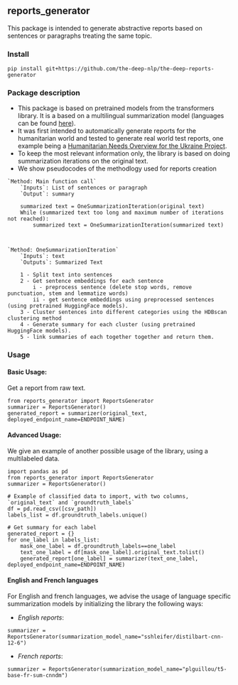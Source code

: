 ## reports_generator
This package is intended to generate abstractive reports based on sentences or paragraphs treating the same topic.

### Install

```posh
pip install git+https://github.com/the-deep-nlp/the-deep-reports-generator
```

### Package description
- This package is based on pretrained models from the transformers library. 
It is a based on a multilingual summarization model (languages can be found [here](https://huggingface.co/csebuetnlp/mT5_multilingual_XLSum)). 
- It was first intended to automatically generate reports for the humanitarian world and tested to generate real world test reports, one example being a
[Humanitarian Needs Overview for the Ukraine Project](https://drive.google.com/file/d/1TZzRyRdNYxF0etbfmqd1BtqL4V3uT6Ob/view?usp=sharing).
- To keep the most relevant information only, the library is based on doing summarization iterations on the original text. 
- We show pseudocodes of the methodlogy used for reports creation
```
`Method: Main function call`
    `Inputs`: List of sentences or paragraph
    `Output`: summary
    
    summarized text = OneSummarizationIteration(original text)
    While (summarized text too long and maximum number of iterations not reached):
        summarized text = OneSummarizationIteration(summarized text)
        
        
        
`Method: OneSummarizationIteration`
    `Inputs`: text
    `Outputs`: Summarized Text
    
    1 - Split text into sentences
    2 - Get sentence embeddings for each sentence
        i - preprocess sentence (delete stop words, remove punctuation, stem and lemmatize words)
        ii - get sentence embeddings using preprocessed sentences (using pretrained HuggingFace models).
    3 - Cluster sentences into different categories using the HDBscan clustering method
    4 - Generate summary for each cluster (using pretrained HuggingFace models).
    5 - link summaries of each together together and return them.
```

### Usage
#### Basic Usage:
Get a report from raw text.
```
from reports_generator import ReportsGenerator
summarizer = ReportsGenerator()    
generated_report = summarizer(original_text, deployed_endpoint_name=ENDPOINT_NAME)
```
#### Advanced Usage:
We give an example of another possible usage of the library, using a multilabeled data. 
```
import pandas as pd
from reports_generator import ReportsGenerator
summarizer = ReportsGenerator()

# Example of classified data to import, with two columns, `original_text` and `groundtruth_labels` 
df = pd.read_csv([csv_path]) 
labels_list = df.groundtruth_labels.unique()

# Get summary for each label
generated_report = {}
for one_label in labels_list:
    mask_one_label = df.groundtruth_labels==one_label
    text_one_label = df[mask_one_label].original_text.tolist()
    generated_report[one_label] = summarizer(text_one_label, deployed_endpoint_name=ENDPOINT_NAME)
```
#### English and French languages
For English and french languages, we advise the usage of language specific summarization models by initializing the library the following ways:
* _English reports_:
```
summarizer = ReportsGenerator(summarization_model_name="sshleifer/distilbart-cnn-12-6") 
```
* _French reports_:
```
summarizer = ReportsGenerator(summarization_model_name="plguillou/t5-base-fr-sum-cnndm") 
```
